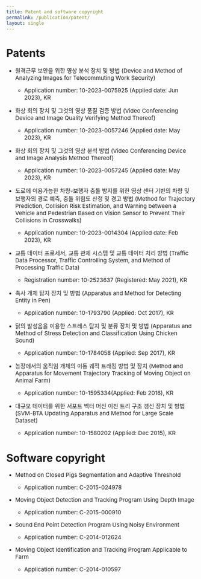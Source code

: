 ```yaml
---
title: Patent and software copyright
permalink: /publication/patent/
layout: single
---
```


 # Patents  
- <span style="font-size: 15px;"> 원격근무 보안을 위한 영상 분석 장치 및 방법 (Device and Method of Analyzing Images for Telecommuting Work Security) </span>  
  - <span style="font-size: 15px;"> Application number: 10-2023-0075925 (Applied date: Jun 2023), KR </span>  
  
- <span style="font-size: 15px;"> 화상 회의 장치 및 그것의 영상 품질 검증 방법 (Video Conferencing Device and Image Quality Verifying Method Thereof) </span>  
  - <span style="font-size: 15px;"> Application number: 10-2023-0057246 (Applied date: May 2023), KR </span>  

- <span style="font-size: 15px;"> 화상 회의 장치 및 그것의 영상 분석 방법 (Video Conferencing Device and Image Analysis Method Thereof) </span>  
  - <span style="font-size: 15px;"> Application number: 10-2023-0057245 (Applied date: May 2023), KR </span>  

- <span style="font-size: 15px;"> 도로에 이용가능한 차량-보행자 충돌 방지를 위한 영상 센터 기반의 차량 및 보행자의 경로 예측, 충돌 위험도 산정 및 경고 방법 (Method for Trajectory Prediction, Collision Risk Estimation, and Warning between a Vehicle and Pedestrian Based on Vision Sensor to Prevent Their Collisions in Crosswalks) </span>  
  - <span style="font-size: 15px;"> Application number: 10-2023-0014304 (Applied date: Feb 2023), KR </span>  

- <span style="font-size: 15px;"> 교통 데이터 프로세서, 교통 관제 시스템 및 교통 데이터 처리 방법 (Traffic Data Processor, Traffic Controlling System, and Method of Processing Traffic Data) </span>  
  - <span style="font-size: 15px;"> Registration number: 10-2523637 (Registered: May 2021), KR </span>  

- <span style="font-size: 15px;"> 축사 개체 탐지 장치 및 방법 (Apparatus and Method for Detecting Entity in Pen) </span>  
  - <span style="font-size: 15px;"> Application number: 10-1793790 (Applied: Oct 2017), KR </span>  

- <span style="font-size: 15px;"> 닭의 발성음을 이용한 스트레스 탐지 및 분류 장치 및 방법 (Apparatus and Method of Stress Detection and Classification Using Chicken Sound) </span>  
  - <span style="font-size: 15px;"> Application number: 10-1784058 (Applied: Sep 2017), KR </span>  

- <span style="font-size: 15px;"> 농장에서의 움직임 개체의 이동 궤적 트래킹 방법 및 장치 (Method and Apparatus for Movement Trajectory Tracking of Moving Object on Animal Farm) </span>  
  - <span style="font-size: 15px;"> Application number: 10-1595334(Applied: Feb 2016), KR </span>  

- <span style="font-size: 15px;"> 대규모 데이터를 위한 서포트 벡터 머신 이진 트리 구조 갱신 장치 및 방법 (SVM-BTA Updating Apparatus and Method for Large Scale Dataset) </span>  
  - <span style="font-size: 15px;"> Application number: 10-1580202 (Applied: Dec 2015), KR </span>  

  
# Software copyright  
- <span style="font-size: 15px;"> Method on Closed Pigs Segmentation and Adaptive Threshold
  - <span style="font-size: 15px;"> Application number: C-2015-024978  

- <span style="font-size: 15px;"> Moving Object Detection and Tracking Program Using Depth Image
  - <span style="font-size: 15px;"> Application number: C-2015-000910  

- <span style="font-size: 15px;"> Sound End Point Detection Program Using Noisy Environment
  - <span style="font-size: 15px;"> Application number: C-2014-012624  

- <span style="font-size: 15px;"> Moving Object Identification and Tracking Program Applicable to Farm
  - <span style="font-size: 15px;"> Application number: C-2014-010597  
